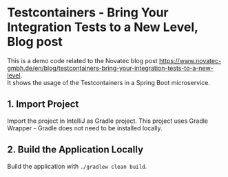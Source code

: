 # Testcontainers - Bring Your Integration Tests to a New Level, Blog post
This is a demo code related to the Novatec blog post https://www.novatec-gmbh.de/en/blog/testcontainers-bring-your-integration-tests-to-a-new-level. </br> 
It shows the usage of the Testcontainers in a Spring Boot microservice. <br>

## 1. Import Project
Import the project in IntelliJ as Gradle project. This project uses 
Gradle Wrapper - Gradle does not need to be installed locally.

## 2. Build the Application Locally
Build the application with `./gradlew clean build`.